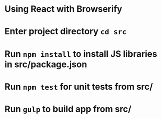 # Using React with Browserify
# Enter project directory `cd src`
# Run `npm install` to install JS libraries in src/package.json
# Run `npm test` for unit tests from src/
# Run `gulp` to build app from src/
